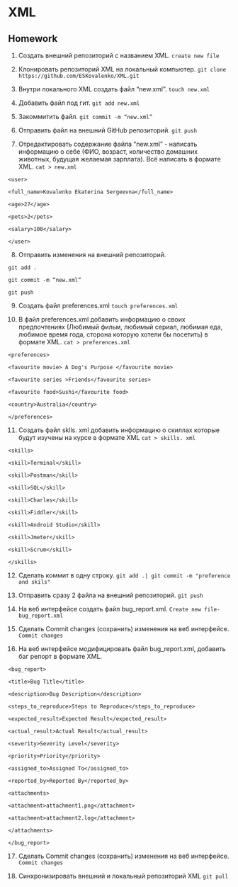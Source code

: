 # XML
## Homework

1. Создать внешний репозиторий c названием XML. `create new file`
   
2. Клонировать репозиторий XML на локальный компьютер. `git clone https://github.com/ESKovalenko/XML.git`

3. Внутри локального XML создать файл “new.xml”. `touch new.xml`

4. Добавить файл под гит. `git add new.xml`

5. Закоммитить файл. `git commit -m “new.xml”`

6. Отправить файл на внешний GitHub репозиторий. `git push`

7. Отредактировать содержание файла “new.xml” - написать информацию о себе (ФИО, возраст, количество домашних животных, будущая желаемая зарплата). Всё написать в формате XML. `cat > new.xml`

`<user>`
  
  `<full_name>Kovalenko Ekaterina Sergeevna</full_name>`
  
  `<age>27</age>`
  
  `<pets>2</pets>`
  
  `<salary>100</salary>`
  
`</user>`

 8. Отправить изменения на внешний репозиторий.

`git add .`

`git commit -m “new.xml”`

`git push`

 9. Создать файл preferences.xml `touch preferences.xml`

 10. В файл preferences.xml добавить информацию о своих предпочтениях (Любимый фильм, любимый сериал, любимая еда, любимое время года, сторона которую хотели бы посетить) в формате XML. `cat > preferences.xml`

`<preferences>`

  `<favourite movie> A Dog's Purpose </favourite movie>`
  
  `<favourite series >Friends</favourite series>`
  
  `<favourite food>Sushi</favourite food>`
  
  `<country>Australia</country>`
  
`</preferences>`

 11. Создать файл sklls.
xml добавить информацию о скиллах которые будут изучены на курсе в формате XML `cat > skills. xml`

`<skills>`

  `<skill>Terminal</skill>`
  
  `<skill>Postman</skill>`
  
  `<skill>SQL</skill>`
  
  `<skill>Charles</skill>`
  
  `<skill>Fiddler</skill>`
  
  `<skill>Android Studio</skill>`
  
  `<skill>Jmeter</skill>`
  
  `<skill>Scrum</skill>`
  
`</skills>`

 12. Сделать коммит в одну строку. `git add .| git commit -m "preference and skils"`
    
 13. Отправить сразу 2 файла на внешний репозиторий. `git push`
     
 14. На веб интерфейсе создать файл bug_report.xml. `Create new file- bug_report.xml`
     
 15. Сделать Commit changes (сохранить) изменения на веб интерфейсе. `Commit changes`
     
 16. На веб интерфейсе модифицировать файл bug_report.xml, добавить баг репорт в формате XML.

`<bug_report>`

  `<title>Bug Title</title>`
  
  `<description>Bug Description</description>`
  
  `<steps_to_reproduce>Steps to Reproduce</steps_to_reproduce>`
  
  `<expected_result>Expected Result</expected_result>`
  
  `<actual_result>Actual Result</actual_result>`
  
  `<severity>Severity Level</severity>`
  
  `<priority>Priority</priority>`
  
  `<assigned_to>Assigned To</assigned_to>`
  
  `<reported_by>Reported By</reported_by>`
  
  `<attachments>`
  
  `<attachment>attachment1.png</attachment>`
    
  `<attachment>attachment2.log</attachment>`
    
  `</attachments>`
  
`</bug_report>`

 17. Сделать Commit changes (сохранить) изменения на веб интерфейсе. `Commit changes`
     
 18. Синхронизировать внешний и локальный репозиторий XML `git pull`
